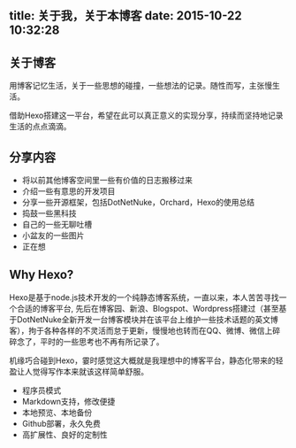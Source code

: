 title: 关于我，关于本博客
date: 2015-10-22 10:32:28
---
## 关于博客

用博客记忆生活，关于一些思想的碰撞，一些想法的记录。随性而写，主张慢生活。

借助Hexo搭建这一平台，希望在此可以真正意义的实现分享，持续而坚持地记录生活的点点滴滴。

## 分享内容
- 将以前其他博客空间里一些有价值的日志搬移过来
- 介绍一些有意思的开发项目
- 分享一些开源框架，包括DotNetNuke，Orchard，Hexo的使用总结
- 捣鼓一些黑科技
- 自己的一些无聊吐槽
- 小盆友的一些图片
- 正在想

## Why Hexo?

 Hexo是基于node.js技术开发的一个纯静态博客系统，一直以来，本人苦苦寻找一个合适的博客平台, 先后在博客园、新浪、Blogspot、Wordpress搭建过（甚至基于DotNetNuke全新开发一台博客模块并在该平台上维护一些技术话题的英文博客），拘于各种各样的不灵活而怠于更新，慢慢地也转而在QQ、微博、微信上碎碎念了，平时的一些思考也不再有所记录了。

 机缘巧合碰到Hexo，霎时感觉这大概就是我理想中的博客平台，静态化带来的轻盈让人觉得写作本来就该这样简单舒服。

- 程序员模式
- Markdown支持，修改便捷
- 本地预览、本地备份
- Github部署，永久免费
- 高扩展性、良好的定制性
